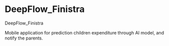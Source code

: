 # DeepFlow_Finistra
DeepFlow_Finistra

Mobile application for prediction children expenditure through AI model, and notify the parents.
